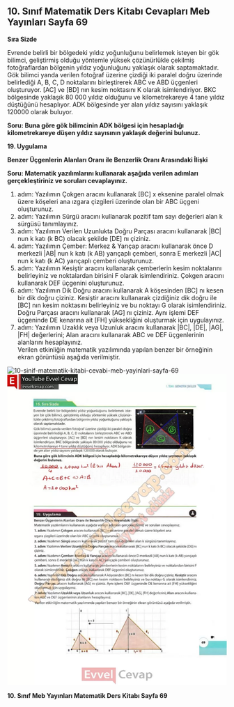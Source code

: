 ## 10. Sınıf Matematik Ders Kitabı Cevapları Meb Yayınları Sayfa 69

**Sıra Sizde**

Evrende belirli bir bölgedeki yıldız yoğunluğunu belirlemek isteyen bir gök bilimci, geliştirmiş olduğu yöntemle yüksek çözünürlükle çekilmiş fotoğraflardan bölgenin yıldız yoğunluğunu yaklaşık olarak saptamaktadır. Gök bilimci yanda verilen fotoğraf üzerine çizdiği iki paralel doğru üzerinde belirlediği A, B, C, D noktalarını birleştirerek ABC ve ABD üçgenleri oluşturuyor. [AC] ve [BD] nın kesim noktasını K olarak isimlendiriyor. BKC bölgesinde yaklaşık 80 000 yıldız olduğunu ve kilometrekareye 4 tane yıldız düştüğünü hesaplıyor. ADK bölgesinde yer alan yıldız sayısını yaklaşık 120000 olarak buluyor.

**Soru: Buna göre gök bilimcinin ADK bölgesi için hesapladığı kilometrekareye düşen yıldız sayısının yaklaşık değerini bulunuz.**

**19. Uygulama**

**Benzer Üçgenlerin Alanları Oranı ile Benzerlik Oranı Arasındaki İlişki**

**Soru: Matematik yazılımlarını kullanarak aşağıda verilen adımları gerçekleştiriniz ve soruları cevaplayınız.**

1. adım: Yazılımın Çokgen aracını kullanarak [BC] x eksenine paralel olmak üzere köşeleri ana ızgara çizgileri üzerinde olan bir ABC üçgeni oluşturunuz.  
 2. adım: Yazılımın Sürgü aracını kullanarak pozitif tam sayı değerleri alan k sürgüsü tanımlayınız.  
 3. adım: Yazılımın Verilen Uzunlukta Doğru Parçası aracını kullanarak |BC| nun k katı (k BC) olacak şekilde [DE] nı çiziniz.  
 4. adım: Yazılımın Çember: Merkez & Yarıçap aracını kullanarak önce D merkezli |AB| nun k katı (k AB) yarıçaplı çemberi, sonra E merkezli |AC| nun k katı (k AC) yarıçaplı çemberi oluşturunuz.  
 5. adım: Yazılımın Kesiştir aracını kullanarak çemberlerin kesim noktalarını belirleyiniz ve noktalardan birisini F olarak isimlendiriniz. Çokgen aracını kullanarak DEF üçgenini oluşturunuz.  
 6. adım: Yazılımın Dik Doğru aracını kullanarak A köşesinden [BC] nı kesen bir dik doğru çiziniz. Kesiştir aracını kullanarak çizdiğiniz dik doğru ile [BC] nın kesim noktasını belirleyiniz ve bu noktayı G olarak isimlendiriniz. Doğru Parçası aracını kullanarak [AG] nı çiziniz. Aynı işlemi DEF üçgeninde DE kenarına ait [FH] yüksekliğini oluşturmak için uygulayınız.  
 7. adım: Yazılımın Uzaklık veya Uzunluk aracını kullanarak |BC|, |DE|, |AG|, |FH| değerlerini; Alan aracını kullanarak ABC ve DEF üçgenlerinin alanlarını hesaplayınız.  
 Verilen etkinliğin matematik yazılımında yapılan benzer bir örneğinin ekran görüntüsü aşağıda verilmiştir.

![10-sinif-matematik-kitabi-cevabi-meb-yayinlari-sayfa-69]()![10-sinif-matematik-kitabi-cevabi-meb-yayinlari-sayfa-69](./image1.webp)

**10. Sınıf Meb Yayınları Matematik Ders Kitabı Sayfa 69**